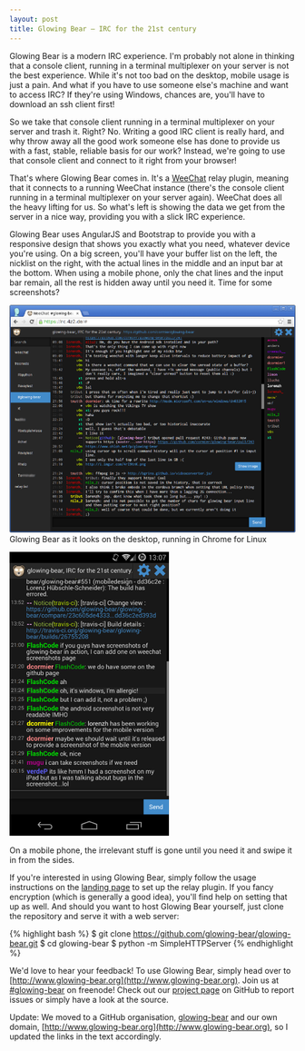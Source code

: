 ```yaml
---
layout: post
title: Glowing Bear — IRC for the 21st century
---
```


Glowing Bear is a modern IRC experience. I'm probably not alone in thinking that a console client, running in a terminal multiplexer on your server is not the best experience. While it's not too bad on the desktop, mobile usage is just a pain. And what if you have to use someone else's machine and want to access IRC? If they're using Windows, chances are, you'll have to download an ssh client first!

So we take that console client running in a terminal multiplexer on your server and trash it. Right? No. Writing a good IRC client is really hard, and why throw away all the good work someone else has done to provide us with a fast, stable, reliable basis for our work? Instead, we're going to use that console client and connect to it right from your browser!

That's where Glowing Bear comes in. It's a [WeeChat](http://www.weechat.org/) relay plugin, meaning that it connects to a running WeeChat instance (there's the console client running in a terminal multiplexer on your server again). WeeChat does all the heavy lifting for us. So what's left is showing the data we get from the server in a nice way, providing you with a slick IRC experience.

Glowing Bear uses AngularJS and Bootstrap to provide you with a responsive design that shows you exactly what you need, whatever device you're using. On a big screen, you'll have your buffer list on the left, the nicklist on the right, with the actual lines in the middle and an input bar at the bottom. When using a mobile phone, only the chat lines and the input bar remain, all the rest is hidden away until you need it. Time for some screenshots?

[![Glowing Bear in a desktop environment](/images/gb-desktop-small.png)](/images/gb-desktop.png)
Glowing Bear as it looks on the desktop, running in Chrome for Linux

[![Glowing Bear on a smartphone](/images/gb-mobile-small.png)](/images/gb-mobile.png)

On a mobile phone, the irrelevant stuff is gone until you need it and swipe it in from the sides.

If you're interested in using Glowing Bear, simply follow the usage instructions on the [landing page](https://glowing-bear.github.io/glowing-bear/) to set up the relay plugin. If you fancy encryption (which is generally a good idea), you'll find help on setting that up as well. And should you want to host Glowing Bear yourself, just clone the repository and serve it with a web server:

{% highlight bash %}
$ git clone https://github.com/glowing-bear/glowing-bear.git
$ cd glowing-bear
$ python -m SimpleHTTPServer
{% endhighlight %}

We'd love to hear your feedback! To use Glowing Bear, simply head over to [http://www.glowing-bear.org](http://www.glowing-bear.org). Join us at [#glowing-bear](irc://chat.freenode.net/#glowing-bear) on freenode! Check out our [project page](https://github.com/glowing-bear/glowing-bear) on GitHub to report issues or simply have a look at the source.

Update: We moved to a GitHub organisation, [glowing-bear](https://github.com/glowing-bear) and our own domain, [http://www.glowing-bear.org](http://www.glowing-bear.org), so I updated the links in the text accordingly.
